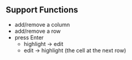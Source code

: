 ## Support Functions
* add/remove a column
* add/remove a row
* press Enter
    * highlight -> edit
    * edit -> highlight (the cell at the next row)


